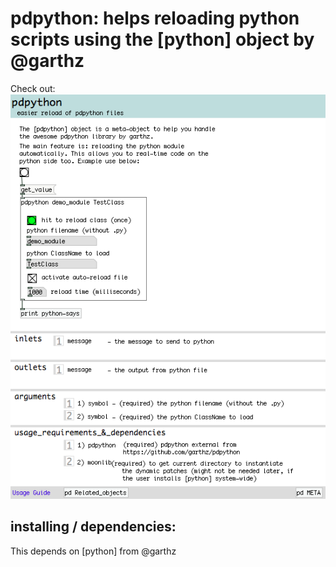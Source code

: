 # pdpython: helps reloading python scripts using the [python] object by @garthz

Check out:
![pdpython-help.pd](https://raw.githubusercontent.com/PedroLopes/pd-plopes/master/plopes/screenshots_how_to_use/pdpython.png)

## installing / dependencies:
This depends on [python] from @garthz
